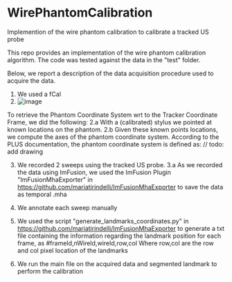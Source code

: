 # WirePhantomCalibration
Implemention of the wire phantom calibration to calibrate a tracked US probe

This repo provides an implementation of the wire phantom calibration algorithm. 
The code was tested against the data in the "test" folder. 

Below, we report a description of the data acquisition procedure used to acquire the data. 

1. We used a fCal
2. ![image](https://user-images.githubusercontent.com/48152056/164425427-aa748a03-439a-449c-9476-6af503b76c8e.png)

To retrieve the Phantom Coordinate System wrt to the Tracker Coordinate Frame, we did the following: 
2.a With a (calibrated) stylus we pointed at known locations on the phantom. 
2.b Given these known points locations, we compute the axes of the phantom coordinate system. According to the PLUS documentation, the phantom coordinate system is defined as: 
// todo: add drawing

3. We recorded 2 sweeps using the tracked US probe.
  3.a As we recorded the data using ImFusion, we used the ImFusion Plugin "ImFusionMhaExporter" in https://github.com/mariatirindelli/ImFusionMhaExporter to save the data as temporal .mha
4. We annotate each sweep manually
5. We used the script "generate_landmarks_coordinates.py" in https://github.com/mariatirindelli/ImFusionMhaExporter to generate a txt file containing the information regarding the landmark position for each frame, as
#frameId,nWireId,wireId,row,col
Where row,col are the row and col pixel location of the landmarks

6. We run the main file on the acquired data and segmented landmark to perform the calibration
